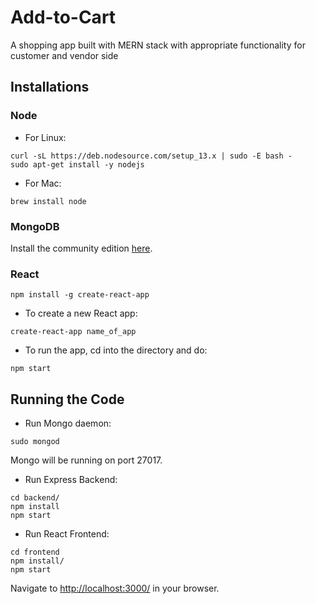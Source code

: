 # Add-to-Cart
A shopping app built with MERN stack with appropriate functionality for customer and vendor side

## Installations

### Node

* For Linux:

```
curl -sL https://deb.nodesource.com/setup_13.x | sudo -E bash -
sudo apt-get install -y nodejs
```

* For Mac:

```
brew install node
```

### MongoDB

Install the community edition [here](https://docs.mongodb.com/manual/installation/#mongodb-community-edition-installation-tutorials).


### React

```
npm install -g create-react-app
```

* To create a new React app:

```
create-react-app name_of_app
```

* To run the app, cd into the directory and do:

```
npm start
```

## Running the Code

* Run Mongo daemon:

```
sudo mongod
```

Mongo will be running on port 27017.


* Run Express Backend:

```
cd backend/
npm install
npm start
```

* Run React Frontend:

```
cd frontend
npm install/
npm start
```

Navigate to [http://localhost:3000/](http://localhost:3000/) in your browser.

